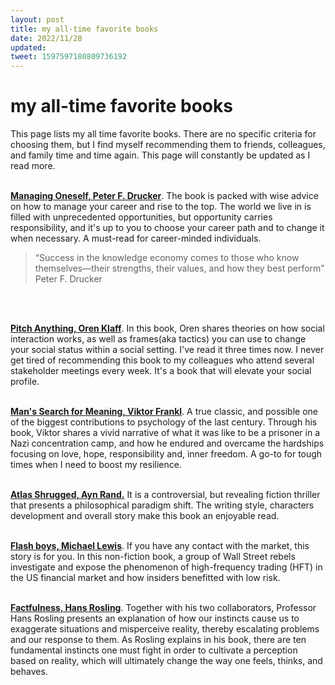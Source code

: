 ```yaml
---
layout: post
title: my all-time favorite books
date: 2022/11/28
updated:
tweet: 1597597180809736192
---
```


# my all-time favorite books

This page lists my all time favorite books. There are no specific criteria for choosing them, but I find myself recommending them to friends, colleagues, and family time and time again. This page will constantly be updated as I read more.
<br>
<br>

[**Managing Oneself, Peter F. Drucker**](https://www.amazon.com/Managing-Oneself-Harvard-Business-Classics/dp/142212312X). The book is packed with wise advice on how to manage your career and rise to the top. The world we live in is filled with unprecedented opportunities, but opportunity carries responsibility, and it's up to you to choose your career path and to change it when necessary. A must-read for career-minded individuals.

> “Success in the knowledge economy comes to those who know themselves—their strengths, their values, and how they best perform” Peter F. Drucker
<br>
<br>

[**Pitch Anything, Oren Klaff**](https://www.amazon.com/Pitch-Anything-Innovative-Presenting-Persuading/dp/0071752854). In this book, Oren shares theories on how social interaction works, as well as frames(aka tactics) you can use to change your social status within a social setting. I've read it three times now. I never get tired of recommending this book to my colleagues who attend several stakeholder meetings every week. It's a book that will elevate your social profile.
<br>
<br>

[**Man's Search for Meaning, Viktor Frankl**](https://en.wikipedia.org/wiki/Man%27s_Search_for_Meaning). A true classic, and possible one of the biggest contributions to psychology of the last century. Through his book, Viktor shares a vivid narrative of what it was like to be a prisoner in a Nazi concentration camp, and how he endured and overcame the hardships focusing on love, hope, responsibility and, inner freedom. A go-to for tough times when I need to boost my resilience.
<br>
<br>

[**Atlas Shrugged, Ayn Rand.**](https://en.wikipedia.org/wiki/Atlas_Shrugged)
It is a controversial, but revealing fiction thriller that presents a philosophical paradigm shift. The writing style, characters development and overall story make this book an enjoyable read. 
<br>
<br>

[**Flash boys, Michael Lewis**](https://en.wikipedia.org/wiki/Flash_Boys). If you have any contact with the market, this story is for you. In this non-fiction book, a group of Wall Street rebels investigate and expose the phenomenon of high-frequency trading (HFT) in the US financial market and how insiders benefitted with low risk. 
<br>
<br>

[**Factfulness, Hans Rosling**](https://en.wikipedia.org/wiki/Factfulness:_Ten_Reasons_We%27re_Wrong_About_the_World_%E2%80%93_and_Why_Things_Are_Better_Than_You_Think). Together with his two collaborators, Professor Hans Rosling presents an explanation of how our instincts cause us to exaggerate situations and misperceive reality, thereby escalating problems and our response to them. As Rosling explains in his book, there are ten fundamental instincts one must fight in order to cultivate a perception based on reality, which will ultimately change the way one feels, thinks, and behaves. 
